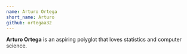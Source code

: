 ```yaml
---
name: Arturo Ortega
short_name: Arturo
github: ortegaa32
---
```


**Arturo Ortega** is an aspiring polyglot that loves statistics and computer science.

